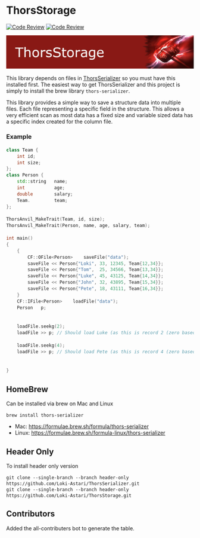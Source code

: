 # ThorsStorage

[![Code Review](http://www.zomis.net/codereview/shield/?qid=240341)](http://codereview.stackexchange.com/q/240341/507)
[![Code Review](http://www.zomis.net/codereview/shield/?qid=240825)](http://codereview.stackexchange.com/q/240825/507)

![ThorStream](img/storage.jpg)

This library depends on files in [ThorsSerializer](https://github.com/Loki-Astari/ThorsSerializer) so you must have this installed first. The easiest way to get ThorsSerializer and this project is simply to install the brew library `thors-serializer`.

This library provides a simple way to save a structure data into multiple files. Each file representing a specific field in the structure. This allows a very efficient scan as most data has a fixed size and variable sized data has a specific index created for the column file.

### Example

````c++
class Team {
    int id;
    int size;
};
class Person {
    std::string   name;
    int           age;
    double        salary;
    Team.         team;
};

ThorsAnvil_MakeTrait(Team, id, size);
ThorsAnvil_MakeTrait(Person, name, age, salary, team);

int main()
{
    {
        CF::OFile<Person>    saveFile("data");
        saveFile << Person{"Loki", 33, 12345, Team{12,34}};
        saveFile << Person{"Tom",  25, 34566, Team{13,34}};
        saveFile << Person{"Luke", 45, 43125, Team{14,34}};
        saveFile << Person{"John", 32, 43895, Team{15,34}};
        saveFile << Person{"Pete", 18, 43111, Team{16,34}};
    }
    CF::IFile<Person>    loadFile("data");
    Person   p;
    
    
    loadFile.seekg(2);
    loadFile >> p; // Should load Luke (as this is record 2 (zero based)
    
    loadFile.seekg(4);
    loadFile >> p; // Should load Pete (as this is record 4 (zero based)

    
}
````


## HomeBrew

Can be installed via brew on Mac and Linux

    brew install thors-serializer

* Mac: https://formulae.brew.sh/formula/thors-serializer
* Linux: https://formulae.brew.sh/formula-linux/thors-serializer

## Header Only

To install header only version

    git clone --single-branch --branch header-only https://github.com/Loki-Astari/ThorsSerializer.git
    git clone --single-branch --branch header-only https://github.com/Loki-Astari/ThorsStorage.git

## Contributors

Added the all-contributers bot to generate the table.


